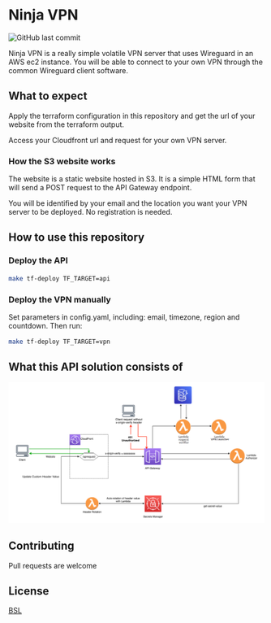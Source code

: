 # Ninja VPN
![GitHub last commit](https://img.shields.io/github/last-commit/gerardVM/ninja-vpn)

Ninja VPN is a really simple volatile VPN server that uses Wireguard in an AWS ec2 instance. You will be able to connect to your own VPN through the common Wireguard client software.


## What to expect

Apply the terraform configuration in this repository and get the url of your website from the terraform output.

Access your Cloudfront url and request for your own VPN server.

### How the S3 website works

The website is a static website hosted in S3. It is a simple HTML form that will send a POST request to the API Gateway endpoint.

You will be identified by your email and the location you want your VPN server to be deployed. No registration is needed.


## How to use this repository

### Deploy the API

```bash
make tf-deploy TF_TARGET=api
```

### Deploy the VPN manually

Set parameters in config.yaml, including: email, timezone, region and countdown. Then run:
  
```bash
make tf-deploy TF_TARGET=vpn
```

## What this API solution consists of

![Architecture solution image](files/api_solution.png)


## Contributing

Pull requests are welcome

## License

[BSL](LICENSE.txt)
